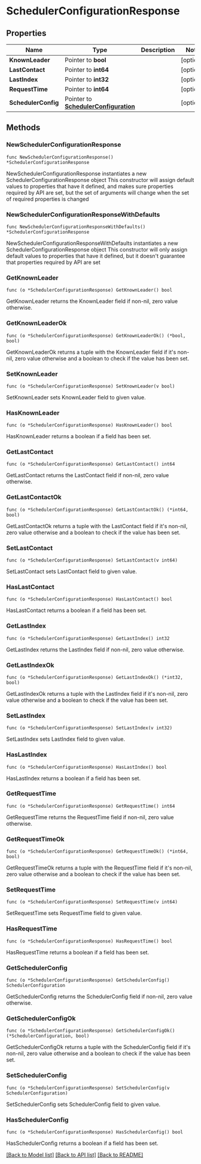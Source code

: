 # SchedulerConfigurationResponse

## Properties

Name | Type | Description | Notes
------------ | ------------- | ------------- | -------------
**KnownLeader** | Pointer to **bool** |  | [optional] 
**LastContact** | Pointer to **int64** |  | [optional] 
**LastIndex** | Pointer to **int32** |  | [optional] 
**RequestTime** | Pointer to **int64** |  | [optional] 
**SchedulerConfig** | Pointer to [**SchedulerConfiguration**](SchedulerConfiguration.md) |  | [optional] 

## Methods

### NewSchedulerConfigurationResponse

`func NewSchedulerConfigurationResponse() *SchedulerConfigurationResponse`

NewSchedulerConfigurationResponse instantiates a new SchedulerConfigurationResponse object
This constructor will assign default values to properties that have it defined,
and makes sure properties required by API are set, but the set of arguments
will change when the set of required properties is changed

### NewSchedulerConfigurationResponseWithDefaults

`func NewSchedulerConfigurationResponseWithDefaults() *SchedulerConfigurationResponse`

NewSchedulerConfigurationResponseWithDefaults instantiates a new SchedulerConfigurationResponse object
This constructor will only assign default values to properties that have it defined,
but it doesn't guarantee that properties required by API are set

### GetKnownLeader

`func (o *SchedulerConfigurationResponse) GetKnownLeader() bool`

GetKnownLeader returns the KnownLeader field if non-nil, zero value otherwise.

### GetKnownLeaderOk

`func (o *SchedulerConfigurationResponse) GetKnownLeaderOk() (*bool, bool)`

GetKnownLeaderOk returns a tuple with the KnownLeader field if it's non-nil, zero value otherwise
and a boolean to check if the value has been set.

### SetKnownLeader

`func (o *SchedulerConfigurationResponse) SetKnownLeader(v bool)`

SetKnownLeader sets KnownLeader field to given value.

### HasKnownLeader

`func (o *SchedulerConfigurationResponse) HasKnownLeader() bool`

HasKnownLeader returns a boolean if a field has been set.

### GetLastContact

`func (o *SchedulerConfigurationResponse) GetLastContact() int64`

GetLastContact returns the LastContact field if non-nil, zero value otherwise.

### GetLastContactOk

`func (o *SchedulerConfigurationResponse) GetLastContactOk() (*int64, bool)`

GetLastContactOk returns a tuple with the LastContact field if it's non-nil, zero value otherwise
and a boolean to check if the value has been set.

### SetLastContact

`func (o *SchedulerConfigurationResponse) SetLastContact(v int64)`

SetLastContact sets LastContact field to given value.

### HasLastContact

`func (o *SchedulerConfigurationResponse) HasLastContact() bool`

HasLastContact returns a boolean if a field has been set.

### GetLastIndex

`func (o *SchedulerConfigurationResponse) GetLastIndex() int32`

GetLastIndex returns the LastIndex field if non-nil, zero value otherwise.

### GetLastIndexOk

`func (o *SchedulerConfigurationResponse) GetLastIndexOk() (*int32, bool)`

GetLastIndexOk returns a tuple with the LastIndex field if it's non-nil, zero value otherwise
and a boolean to check if the value has been set.

### SetLastIndex

`func (o *SchedulerConfigurationResponse) SetLastIndex(v int32)`

SetLastIndex sets LastIndex field to given value.

### HasLastIndex

`func (o *SchedulerConfigurationResponse) HasLastIndex() bool`

HasLastIndex returns a boolean if a field has been set.

### GetRequestTime

`func (o *SchedulerConfigurationResponse) GetRequestTime() int64`

GetRequestTime returns the RequestTime field if non-nil, zero value otherwise.

### GetRequestTimeOk

`func (o *SchedulerConfigurationResponse) GetRequestTimeOk() (*int64, bool)`

GetRequestTimeOk returns a tuple with the RequestTime field if it's non-nil, zero value otherwise
and a boolean to check if the value has been set.

### SetRequestTime

`func (o *SchedulerConfigurationResponse) SetRequestTime(v int64)`

SetRequestTime sets RequestTime field to given value.

### HasRequestTime

`func (o *SchedulerConfigurationResponse) HasRequestTime() bool`

HasRequestTime returns a boolean if a field has been set.

### GetSchedulerConfig

`func (o *SchedulerConfigurationResponse) GetSchedulerConfig() SchedulerConfiguration`

GetSchedulerConfig returns the SchedulerConfig field if non-nil, zero value otherwise.

### GetSchedulerConfigOk

`func (o *SchedulerConfigurationResponse) GetSchedulerConfigOk() (*SchedulerConfiguration, bool)`

GetSchedulerConfigOk returns a tuple with the SchedulerConfig field if it's non-nil, zero value otherwise
and a boolean to check if the value has been set.

### SetSchedulerConfig

`func (o *SchedulerConfigurationResponse) SetSchedulerConfig(v SchedulerConfiguration)`

SetSchedulerConfig sets SchedulerConfig field to given value.

### HasSchedulerConfig

`func (o *SchedulerConfigurationResponse) HasSchedulerConfig() bool`

HasSchedulerConfig returns a boolean if a field has been set.


[[Back to Model list]](../README.md#documentation-for-models) [[Back to API list]](../README.md#documentation-for-api-endpoints) [[Back to README]](../README.md)


